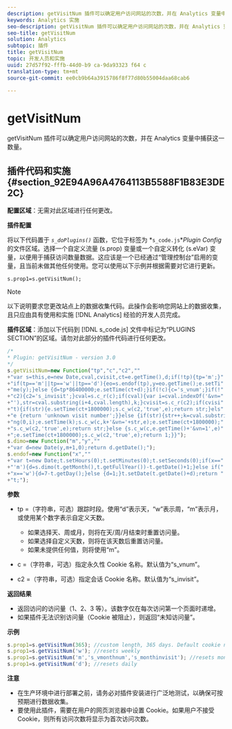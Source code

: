 ```yaml
---
description: getVisitNum 插件可以确定用户访问网站的次数，并在 Analytics 变量中捕获这一数量。
keywords: Analytics 实施
seo-description: getVisitNum 插件可以确定用户访问网站的次数，并在 Analytics 变量中捕获这一数量。
seo-title: getVisitNum
solution: Analytics
subtopic: 插件
title: getVisitNum
topic: 开发人员和实施
uuid: 27d57f92-fffb-44d0-b9 ca-9da93323 f64 c
translation-type: tm+mt
source-git-commit: ee0cb9b64a3915786f8f77d80b55004daa68cab6

---
```



# getVisitNum

getVisitNum 插件可以确定用户访问网站的次数，并在 Analytics 变量中捕获这一数量。

## 插件代码和实施 {#section_92E94A96A4764113B5588F1B83E3DE2C}

**配置区域**：无需对此区域进行任何更改。

**插件配置**

将以下代码置于 *`s_doPlugins()`* 函数，它位于标签为 *`s_code.js`**Plugin Config*&#x200B;的文件区域。选择一个自定义流量 (s.prop) 变量或一个自定义转化 (s.eVar) 变量，以便用于捕获访问数量数据。这应该是一个已经通过“管理控制台”启用的变量，且当前未做其他任何使用。您可以使用以下示例并根据需要对它进行更新。

`s.prop1=s.getVisitNum();`

>[!NOTE]
>
>以下说明要求您更改站点上的数据收集代码。此操作会影响您网站上的数据收集，且只应由具有使用和实施 [!DNL Analytics] 经验的开发人员完成。

**插件区域**：添加以下代码到 [!DNL s_code.js] 文件中标记为“PLUGINS SECTION”的区域。请勿对此部分的插件代码进行任何更改。

```js
/* 
* Plugin: getVisitNum - version 3.0 
*/ 
s.getVisitNum=new Function("tp","c","c2","" 
+"var s=this,e=new Date,cval,cvisit,ct=e.getTime(),d;if(!tp){tp='m';}" 
+"if(tp=='m'||tp=='w'||tp=='d'){eo=s.endof(tp),y=eo.getTime();e.setTi" 
+"me(y);}else {d=tp*86400000;e.setTime(ct+d);}if(!c){c='s_vnum';}if(!" 
+"c2){c2='s_invisit';}cval=s.c_r(c);if(cval){var i=cval.indexOf('&vn=" 
+"'),str=cval.substring(i+4,cval.length),k;}cvisit=s.c_r(c2);if(cvisi" 
+"t){if(str){e.setTime(ct+1800000);s.c_w(c2,'true',e);return str;}els" 
+"e {return 'unknown visit number';}}else {if(str){str++;k=cval.substri" 
+"ng(0,i);e.setTime(k);s.c_w(c,k+'&vn='+str,e);e.setTime(ct+1800000);" 
+"s.c_w(c2,'true',e);return str;}else {s.c_w(c,e.getTime()+'&vn=1',e)" 
+";e.setTime(ct+1800000);s.c_w(c2,'true',e);return 1;}}"); 
s.dimo=new Function("m","y","" 
+"var d=new Date(y,m+1,0);return d.getDate();"); 
s.endof=new Function("x","" 
+"var t=new Date;t.setHours(0);t.setMinutes(0);t.setSeconds(0);if(x==" 
+"'m'){d=s.dimo(t.getMonth(),t.getFullYear())-t.getDate()+1;}else if(" 
+"x=='w'){d=7-t.getDay();}else {d=1;}t.setDate(t.getDate()+d);return " 
+"t;");
```

**参数**

* tp =（字符串，可选）跟踪时段。使用“d”表示天，“w”表示周，“m”表示月，或使用某个数字表示自定义天数。

   * 如果选择天、周或月，则将在天/周/月结束时重置访问量。
   * 如果选择自定义天数，则将在该天数后重置访问量。
   * 如果未提供任何值，则将使用“m”。

* c =（字符串，可选）指定永久性 Cookie 名称。默认值为“s_vnum”。
* c2 =（字符串，可选）指定会话 Cookie 名称。默认值为“s_invisit”。

**返回结果**

* 返回访问的访问量（1、2、3 等）。该数字仅在每次访问第一个页面时递增。
* 如果插件无法识别访问量（Cookie 被阻止），则返回“未知访问量”。

**示例**

```js
s.prop1=s.getVisitNum(365); //custom length, 365 days. Default cookie names 
s.prop1=s.getVisitNum('w'); //resets weekly 
s.prop1=s.getVisitNum('m','s_vmonthnum','s_monthinvisit'); //resets montly, custom cookie names 
s.prop1=s.getVisitNum('d'); //resets daily
```

**注意**

* 在生产环境中进行部署之前，请务必对插件安装进行广泛地测试，以确保可按预期进行数据收集。
* 要使用此插件，需要在用户的网页浏览器中设置 Cookie。如果用户不接受 Cookie，则所有访问次数将显示为首次访问次数。

